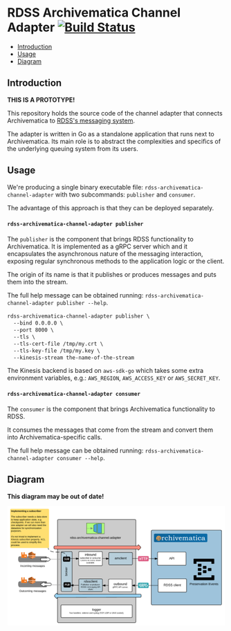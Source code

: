 # RDSS Archivematica Channel Adapter [![Build Status](https://travis-ci.com/JiscRDSS/rdss-archivematica-channel-adapter.svg?token=XEKi3UuVjsxnJD1KeZsi&branch=master)](https://travis-ci.com/JiscRDSS/rdss-archivematica-channel-adapter)

- [Introduction](#introduction)
- [Usage](#usage)
- [Diagram](#diagram)

## Introduction

**THIS IS A PROTOTYPE!**

This repository holds the source code of the channel adapter that connects Archivematica to [RDSS's messaging system](https://github.com/JiscRDSS/rdss-message-api-docs).

The adapter is written in Go as a standalone application that runs next to Archivematica. Its main role is to abstract the complexities and specifics of the underlying queuing system from its users.

## Usage

We're producing a single binary executable file: `rdss-archivematica-channel-adapter` with two subcommands: `publisher` and `consumer`.

The advantage of this approach is that they can be deployed separately.

#### `rdss-archivematica-channel-adapter publisher`

The `publisher` is the component that brings RDSS functionality to Archivematica. It is implemented as a gRPC server which and it encapsulates the asynchronous nature of the messaging interaction, exposing regular synchronous methods to the application logic or the client.

The origin of its name is that it publishes or produces messages and puts them into the stream.

The full help message can be obtained running: `rdss-archivematica-channel-adapter publisher --help`.

```
rdss-archivematica-channel-adapter publisher \
  --bind 0.0.0.0 \
  --port 8000 \
  --tls \
  --tls-cert-file /tmp/my.crt \
  --tls-key-file /tmp/my.key \
  --kinesis-stream the-name-of-the-stream
```

The Kinesis backend is based on `aws-sdk-go` which takes some extra environment variables, e.g.: `AWS_REGION`, `AWS_ACCESS_KEY` or `AWS_SECRET_KEY`.

#### `rdss-archivematica-channel-adapter consumer`

The `consumer` is the component that brings Archivematica functionality to RDSS.

It consumes the messages that come from the stream and convert them into Archivematica-specific calls.

The full help message can be obtained running: `rdss-archivematica-channel-adapter consumer --help`.

## Diagram

**This diagram may be out of date!**

![RDSS Archivematica Channel Adapter Diagram](hack/diagram.png)
